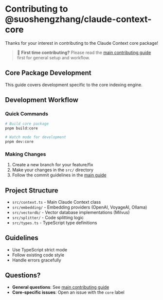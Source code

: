# Contributing to @suoshengzhang/claude-context-core

Thanks for your interest in contributing to the Claude Context core package!

> 📖 **First time contributing?** Please read the [main contributing guide](../../CONTRIBUTING.md) first for general setup and workflow.

## Core Package Development

This guide covers development specific to the core indexing engine.

## Development Workflow

### Quick Commands
```bash
# Build core package
pnpm build:core

# Watch mode for development
pnpm dev:core
```

### Making Changes

1. Create a new branch for your feature/fix
2. Make your changes in the `src/` directory
3. Follow the commit guidelines in the [main guide](../../CONTRIBUTING.md)

## Project Structure

- `src/context.ts` - Main Claude Context class
- `src/embedding/` - Embedding providers (OpenAI, VoyageAI, Ollama)
- `src/vectordb/` - Vector database implementations (Milvus)
- `src/splitter/` - Code splitting logic
- `src/types.ts` - TypeScript type definitions

## Guidelines

- Use TypeScript strict mode
- Follow existing code style
- Handle errors gracefully

## Questions?

- **General questions**: See [main contributing guide](../../CONTRIBUTING.md)
- **Core-specific issues**: Open an issue with the `core` label 